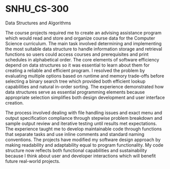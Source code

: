 # SNHU_CS-300
Data Structures and Algorithms

The course projects required me to create an advising assistance program which would read and store and organize course data for the Computer Science curriculum. The main task involved determining and implementing the most suitable data structure to handle information storage and retrieval functions so users could access courses and prerequisites and print schedules in alphabetical order. The core elements of software efficiency depend on data structures so it was essential to learn about them for creating a reliable and efficient program. I resolved the problem by evaluating multiple options based on runtime and memory trade-offs before selecting a binary search tree which provided both efficient lookup capabilities and natural in-order sorting. The experience demonstrated how data structures serve as essential programming elements because appropriate selection simplifies both design development and user interface creation.

The process involved dealing with file handling issues and exact menu and output specification compliance through stepwise problem breakdown and sample output review and iterative testing until results met expectations. The experience taught me to develop maintainable code through functions that separate tasks and use inline comments and standard naming conventions. The projects have modified my software design approach by making readability and adaptability equal to program functionality. My code structure now reflects both functional capabilities and sustainability because I think about user and developer interactions which will benefit future real-world projects.
